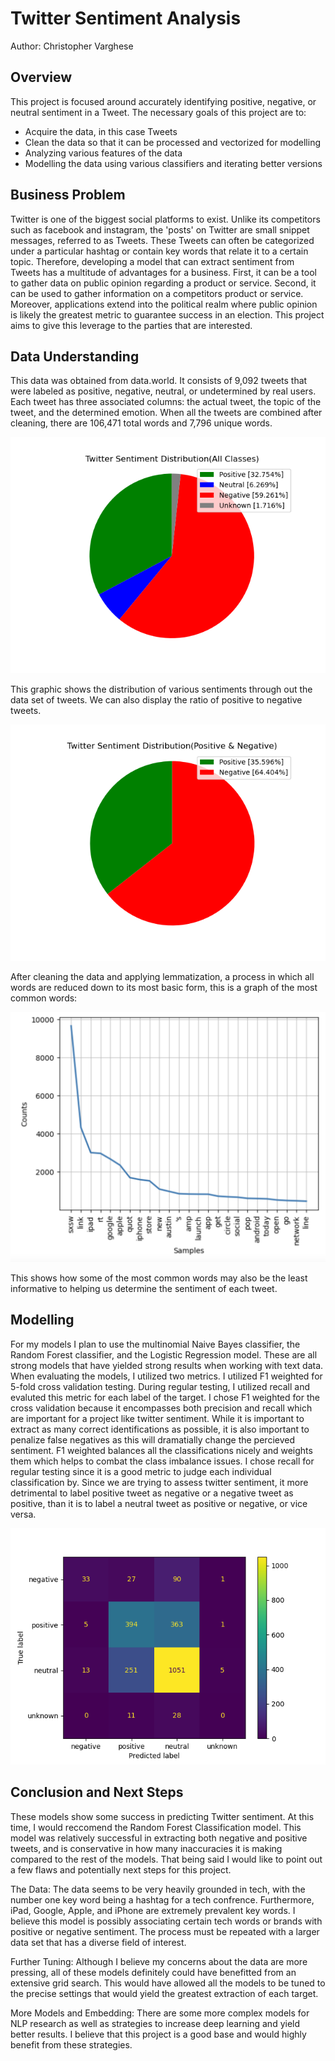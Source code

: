 # Twitter Sentiment Analysis
Author: Christopher Varghese

## Overview
This project is focused around accurately identifying positive, negative, or neutral sentiment in a Tweet. The necessary goals of this project are to:
- Acquire the data, in this case Tweets
- Clean the data so that it can be processed and vectorized for modelling
- Analyzing various features of the data
- Modelling the data using various classifiers and iterating better versions

## Business Problem
Twitter is one of the biggest social platforms to exist. Unlike its competitors such as facebook and instagram, the 'posts' on 
Twitter are small snippet messages, referred to as Tweets. These Tweets can often be categorized under a particular hashtag or contain key words 
that relate it to a certain topic. Therefore, developing a model that can extract sentiment from Tweets has a multitude of advantages for a business. 
First, it can be a tool to gather data on public opinion regarding a product or service. Second, it can be used to gather information on a competitors 
product or service. Moreover, applications extend into the political realm where public opinion is likely the greatest metric to guarantee success in 
an election. This project aims to give this leverage to the parties that are interested.

## Data Understanding
This data was obtained from data.world. It consists of 9,092 tweets that were labeled as positive, negative, neutral, or undetermined by real users. Each tweet 
has three associated columns: the actual tweet, the topic of the tweet, and the determined emotion. When all the tweets are combined after cleaning, there are 
106,471 total words and 7,796 unique words.

![sentiment dist for all emotions](resources/sentiment_dist_all.png)

This graphic shows the distribution of various sentiments through out the data set of tweets. We can also display the ratio of positive to negative tweets.

![sentiment dist only pos and neg](resources/sentiment_dist_pos_neg.png)

After cleaning the data and applying lemmatization, a process in which all words are reduced down to its most basic form, this is a graph of the most common words:

![common words chart](resources/common_words.png)

This shows how some of the most common words may also be the least informative to helping us determine the sentiment of each tweet.

## Modelling
For my models I plan to use the multinomial Naive Bayes classifier, the Random Forest classifier, and the Logistic Regression model. These are all strong models that have yielded strong results when working with text data. When evaluating the models, I utilized two metrics. I utilized F1 weighted for 5-fold cross validation testing. During regular testing, I utilized recall and evaluted this metric for each label of the target. I chose F1 weighted for the cross validation because it encompasses both precision and recall which are important for a project like twitter sentiment. While it is important to extract as many correct identifications as possible, it is also important to penalize false negatives as this will dramatially change the percieved sentiment. F1 weighted balances all the classifications nicely and weights them which helps to combat the class imbalance issues. I chose recall for regular testing since it is a good metric to judge each individual classification by. Since we are trying to assess twitter sentiment, it more detrimental to label positive tweet as negative or a negative tweet as positive, than it is to label a neutral tweet as positive or negative, or vice versa.

![rf confusion matrix](resources/rf_confusion.png)

## Conclusion and Next Steps
These models show some success in predicting Twitter sentiment. At this time, I would reccomend the Random Forest Classification model. This model was relatively successful in extracting both negative and positive tweets, and is conservative in how many inaccuracies it is making compared to the rest of the models. That being said I would like to point out a few flaws and potentially next steps for this project.

The Data: The data seems to be very heavily grounded in tech, with the number one key word being a hashtag for a tech confrence. Furthermore, iPad, Google, Apple, and iPhone are extremely prevalent key words. I believe this model is possibly associating certain tech words or brands with positive or negative sentiment. The process must be repeated with a larger data set that has a diverse field of interest.

Further Tuning: Although I believe my concerns about the data are more pressing, all of these models definitely could have benefitted from an extensive grid search. This would have allowed all the models to be tuned to the precise settings that would yield the greatest extraction of each target.

More Models and Embedding: There are some more complex models for NLP research as well as strategies to increase deep learning and yield better results. I believe that this project is a good base and would highly benefit from these strategies.

